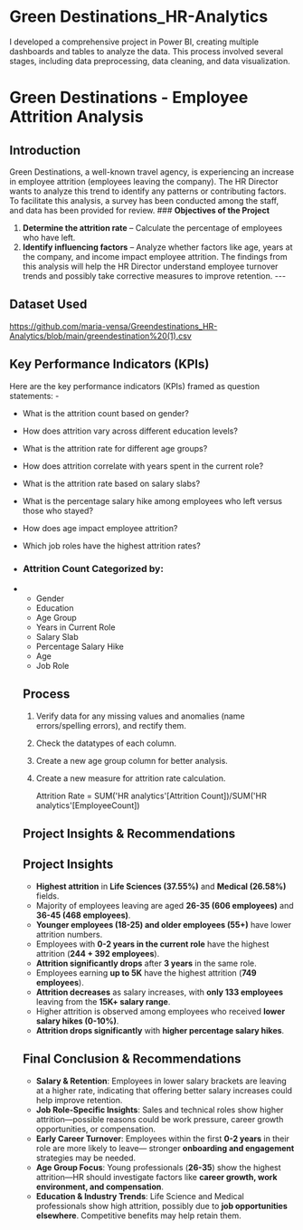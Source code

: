 # Green Destinations_HR-Analytics
I developed a comprehensive project in Power BI, creating multiple dashboards and tables to analyze the data. This process involved several stages, including data preprocessing, data cleaning, and data visualization.
# **Green Destinations - Employee Attrition Analysis** 
## **Introduction** 
Green Destinations, a well-known travel agency, is experiencing an increase in employee attrition (employees leaving the company). The HR Director wants to analyze this trend to identify any patterns or contributing factors. To facilitate this analysis, a survey has been conducted among the staff, and data has been provided for review. ### **Objectives of the Project** 
1. **Determine the attrition rate** – Calculate the percentage of employees who have left.
2. **Identify influencing factors** – Analyze whether factors like age, years at the company, and income impact employee attrition. The findings from this analysis will help the HR Director understand employee turnover trends and possibly take corrective measures to improve retention. ---
## **Dataset Used**
https://github.com/maria-vensa/Greendestinations_HR-Analytics/blob/main/greendestination%20(1).csv

## **Key Performance Indicators (KPIs)** 
Here are the key performance indicators (KPIs) framed as question statements: - 
- What is the attrition count based on gender?
- How does attrition vary across different education levels?
- What is the attrition rate for different age groups?
- How does attrition correlate with years spent in the current role?
- What is the attrition rate based on salary slabs?
- What is the percentage salary hike among employees who left versus those who stayed?
- How does age impact employee attrition?
- Which job roles have the highest attrition rates?
- ### **Attrition Count Categorized by:**
- - Gender
  - Education
  - Age Group
  - Years in Current Role
  - Salary Slab
  - Percentage Salary Hike
  - Age
  - Job Role
  ## **Process**
    1. Verify data for any missing values and anomalies (name errors/spelling errors), and rectify them.
    2. Check the datatypes of each column.
    3. Create a new age group column for better analysis.
    4. Create a new measure for attrition rate calculation.

       Attrition Rate = SUM('HR analytics'[Attrition Count])/SUM('HR analytics'[EmployeeCount])
  ## **Project Insights & Recommendations**

  ## **Project Insights**
  - **Highest attrition** in **Life Sciences (37.55%)** and **Medical (26.58%)** fields.
  - Majority of employees leaving are aged **26-35 (606 employees)** and **36-45 (468 employees)**.
  - **Younger employees (18-25) and older employees (55+)** have lower attrition numbers.
  - Employees with **0-2 years in the current role** have the highest attrition (**244 + 392 employees**).
  - **Attrition significantly drops** after **3 years** in the same role.
  - Employees earning **up to 5K** have the highest attrition (**749 employees**).
  - **Attrition decreases** as salary increases, with **only 133 employees** leaving from the **15K+ salary 
     range**.
  - Higher attrition is observed among employees who received **lower salary hikes (0-10%)**.
  - **Attrition drops significantly** with **higher percentage salary hikes**.

  ## **Final Conclusion & Recommendations**
  - **Salary & Retention**: Employees in lower salary brackets are leaving at a higher rate, indicating that 
    offering better salary increases could help improve retention.
  - **Job Role-Specific Insights**: Sales and technical roles show higher attrition—possible reasons could be work 
    pressure, career growth opportunities, or compensation.
  - **Early Career Turnover**: Employees within the first **0-2 years** in their role are more likely to leave— 
    stronger **onboarding and engagement** strategies may be needed.
  - **Age Group Focus**: Young professionals (**26-35**) show the highest attrition—HR should investigate factors 
    like **career growth, work environment, and compensation**.
  - **Education & Industry Trends**: Life Science and Medical professionals show high attrition, possibly due to 
    **job opportunities elsewhere**. Competitive benefits may help retain them.
